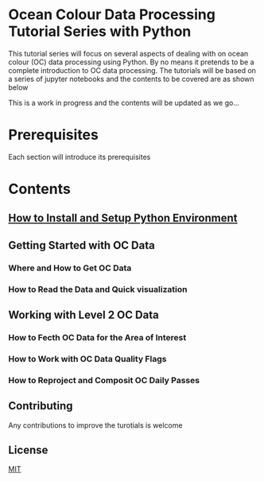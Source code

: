 # Ocean Colour Data Processing Tutorial Series with Python

This tutorial series will focus on several aspects of dealing with on ocean colour (OC) data processing using Python.
By no means it pretends to be a complete introduction to OC data processing.
The tutorials will be based on a series of jupyter notebooks and the contents to be covered are as shown below

This is a work in progress and the contents will be updated as we go...

# Prerequisites
Each section will introduce its prerequisites <br/>


# Contents
## [How to Install and Setup Python Environment](https://github.com/Elgyii/POD-TSP/blob/master/python-installation-environment-setup.ipynb)
## Getting Started with OC Data
### Where and How to Get OC Data
### How to Read the Data and Quick visualization
## Working with Level 2 OC Data
### How to Fecth OC Data for the Area of Interest
### How to Work with OC Data Quality Flags
### How to Reproject and Composit OC Daily Passes <br/>



## Contributing
Any contributions to improve the turotials is welcome <br/>



## License
[MIT](https://choosealicense.com/licenses/mit/)